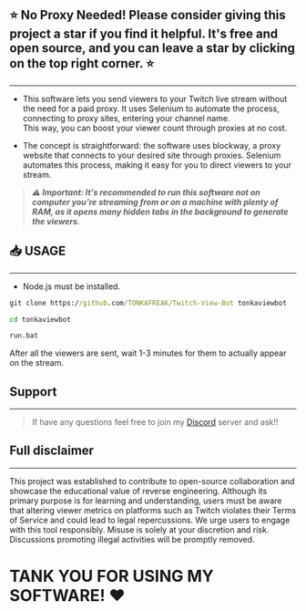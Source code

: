 ## ⭐ No Proxy Needed! Please consider giving this project a star if you find it helpful. It's free and open source, and you can leave a star by clicking on the top right corner. ⭐
---
* This software lets you send viewers to your Twitch live stream without the need for a paid proxy. It uses Selenium to automate the process, connecting to proxy sites, entering your channel name. <br>This way, you can boost your viewer count through proxies at no cost.

* The concept is straightforward: the software uses blockway, a proxy website that connects to your desired site through proxies. Selenium automates this process, making it easy for you to direct viewers to your stream.

> ***⚠️ Important: It's recommended to run this software not on computer you’re streaming from or on a machine with plenty of RAM, as it opens many hidden tabs in the background to generate the viewers.***

## 📥 USAGE
---
* Node.js must be installed.

```cmd
git clone https://github.com/TONKAFREAK/Twitch-View-Bot tonkaviewbot

cd tonkaviewbot

run.bat
```
After all the viewers are sent, wait 1-3 minutes for them to actually appear on the stream.

## Support
---
> If have any questions feel free to join my [Discord](https://discord.gg/HVpmQWMs8F) server and ask!!

## Full disclaimer
---
This project was established to contribute to open-source collaboration and showcase the educational value of reverse engineering. Although its primary purpose is for learning and understanding, users must be aware that altering viewer metrics on platforms such as Twitch violates their Terms of Service and could lead to legal repercussions. We urge users to engage with this tool responsibly. Misuse is solely at your discretion and risk. Discussions promoting illegal activities will be promptly removed.

# TANK YOU FOR USING MY SOFTWARE! ❤

